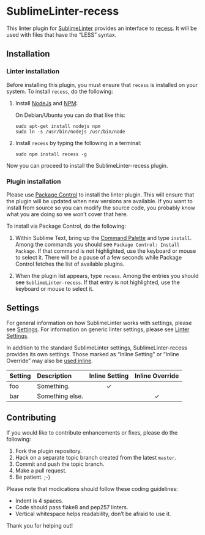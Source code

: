 SublimeLinter-recess
=========================

This linter plugin for [SublimeLinter](https://github.com/SublimeLinter/SublimeLinter3) provides an interface to [recess](https://github.com/twitter/recess). It will be used with files that have the “LESS” syntax.

## Installation

### Linter installation
Before installing this plugin, you must ensure that `recess` is installed on your system. To install `recess`, do the following:

1. Install [NodeJs](http://nodejs.org/) and [NPM](https://npmjs.org/):

    On Debian/Ubuntu you can do that like this:
    ```
    sudo apt-get install nodejs npm
    sudo ln -s /usr/bin/nodejs /usr/bin/node

    ```

1. Install `recess` by typing the following in a terminal:
    ```
    sudo npm install recess -g
    ```

Now you can proceed to install the SublimeLinter-recess plugin.

### Plugin installation
Please use [Package Control](https://sublime.wbond.net/installation) to install the linter plugin. This will ensure that the plugin will be updated when new versions are available. If you want to install from source so you can modify the source code, you probably know what you are doing so we won’t cover that here.

To install via Package Control, do the following:

1. Within Sublime Text, bring up the [Command Palette](http://docs.sublimetext.info/en/sublime-text-3/extensibility/command_palette.html) and type `install`. Among the commands you should see `Package Control: Install Package`. If that command is not highlighted, use the keyboard or mouse to select it. There will be a pause of a few seconds while Package Control fetches the list of available plugins.

1. When the plugin list appears, type `recess`. Among the entries you should see `SublimeLinter-recess`. If that entry is not highlighted, use the keyboard or mouse to select it.

## Settings
For general information on how SublimeLinter works with settings, please see [Settings](https://github.com/SublimeLinter/SublimeLinter.github.io/wiki/Settings). For information on generic linter settings, please see [Linter Settings](https://github.com/SublimeLinter/SublimeLinter.github.io/wiki/Linter-Settings).

In addition to the standard SublimeLinter settings, SublimeLinter-recess provides its own settings. Those marked as “Inline Setting” or “Inline Override” may also be [used inline](https://github.com/SublimeLinter/SublimeLinter.github.io/wiki/Settings#inline-settings).

|Setting|Description|Inline Setting|Inline Override|
|:------|:----------|:------------:|:-------------:|
|foo|Something.|&#10003;| |
|bar|Something else.| |&#10003;|

## Contributing
If you would like to contribute enhancements or fixes, please do the following:

1. Fork the plugin repository.
1. Hack on a separate topic branch created from the latest `master`.
1. Commit and push the topic branch.
1. Make a pull request.
1. Be patient.  ;-)

Please note that modications should follow these coding guidelines:

- Indent is 4 spaces.
- Code should pass flake8 and pep257 linters.
- Vertical whitespace helps readability, don’t be afraid to use it.

Thank you for helping out!
